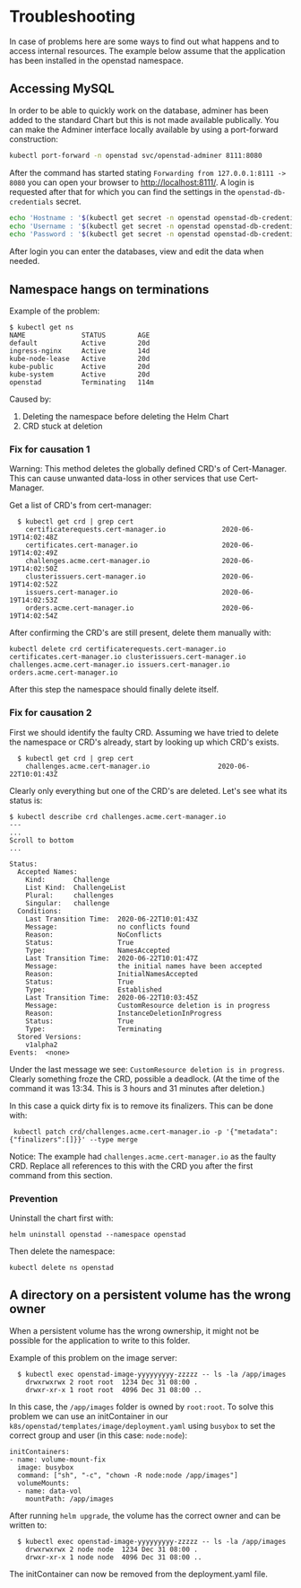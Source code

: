 # Troubleshooting

In case of problems here are some ways to find out what happens and to access internal resources.
The example below assume that the application has been installed in the openstad namespace.

## Accessing MySQL

In order to be able to quickly work on the database, adminer has been added to the standard Chart but this is not made available publically.
You can make the Adminer interface locally available by using a port-forward construction:

```bash
kubectl port-forward -n openstad svc/openstad-adminer 8111:8080
```

After the command has started stating `Forwarding from 127.0.0.1:8111 -> 8080` you can open your browser to [http://localhost:8111/](http://localhost:8111/).
A login is requested after that for which you can find the settings in the `openstad-db-credentials` secret.

```bash
echo 'Hostname : '$(kubectl get secret -n openstad openstad-db-credentials -o=jsonpath='{.data.hostname}' | base64 -d)
echo 'Username : '$(kubectl get secret -n openstad openstad-db-credentials -o=jsonpath='{.data.username}' | base64 -d)
echo 'Password : '$(kubectl get secret -n openstad openstad-db-credentials -o=jsonpath='{.data.password}' | base64 -d)
```

After login you can enter the databases, view and edit the data when needed.

## Namespace hangs on terminations

Example of the problem:
```
$ kubectl get ns
NAME              STATUS        AGE
default           Active        20d
ingress-nginx     Active        14d
kube-node-lease   Active        20d
kube-public       Active        20d
kube-system       Active        20d
openstad          Terminating   114m
```

Caused by:
1. Deleting the namespace before deleting the Helm Chart
2. CRD stuck at deletion

### Fix for causation 1

Warning: This method deletes the globally defined CRD's of Cert-Manager.
This can cause unwanted data-loss in other services that use Cert-Manager.

Get a list of CRD's from cert-manager: 
```
  $ kubectl get crd | grep cert
    certificaterequests.cert-manager.io              2020-06-19T14:02:48Z
    certificates.cert-manager.io                     2020-06-19T14:02:49Z
    challenges.acme.cert-manager.io                  2020-06-19T14:02:50Z
    clusterissuers.cert-manager.io                   2020-06-19T14:02:52Z
    issuers.cert-manager.io                          2020-06-19T14:02:53Z
    orders.acme.cert-manager.io                      2020-06-19T14:02:54Z
```

After confirming the CRD's are still present, delete them manually with:
```
kubectl delete crd certificaterequests.cert-manager.io certificates.cert-manager.io clusterissuers.cert-manager.io challenges.acme.cert-manager.io issuers.cert-manager.io orders.acme.cert-manager.io
```

After this step the namespace should finally delete itself.

### Fix for causation 2

First we should identify the faulty CRD.
Assuming we have tried to delete the namespace or CRD's already, 
start by looking up which CRD's exists.

```
  $ kubectl get crd | grep cert
    challenges.acme.cert-manager.io                 2020-06-22T10:01:43Z
```
 
Clearly only everything but one of the CRD's are deleted. 
Let's see what its status is:
```
$ kubectl describe crd challenges.acme.cert-manager.io
---
...
Scroll to bottom
...

Status:
  Accepted Names:
    Kind:       Challenge
    List Kind:  ChallengeList
    Plural:     challenges
    Singular:   challenge
  Conditions:
    Last Transition Time:  2020-06-22T10:01:43Z
    Message:               no conflicts found
    Reason:                NoConflicts
    Status:                True
    Type:                  NamesAccepted
    Last Transition Time:  2020-06-22T10:01:47Z
    Message:               the initial names have been accepted
    Reason:                InitialNamesAccepted
    Status:                True
    Type:                  Established
    Last Transition Time:  2020-06-22T10:03:45Z
    Message:               CustomResource deletion is in progress
    Reason:                InstanceDeletionInProgress
    Status:                True
    Type:                  Terminating
  Stored Versions:
    v1alpha2
Events:  <none>
```
 Under the last message we see: `CustomResource deletion is in progress`. 
 Clearly something froze the CRD, possible a deadlock. (At the time of the
 command it was 13:34. This is 3 hours and 31 minutes after deletion.)
 
 In this case a quick dirty fix is to remove its finalizers.
 This can be done with:
 
```
 kubectl patch crd/challenges.acme.cert-manager.io -p '{"metadata":{"finalizers":[]}}' --type merge 
```

Notice:
The example had `challenges.acme.cert-manager.io` as the faulty CRD.
Replace all references to this with the CRD you after the first command
from this section.

### Prevention

Uninstall the chart first with:
```
helm uninstall openstad --namespace openstad
```

Then delete the namespace:
```
kubectl delete ns openstad
```

## A directory on a persistent volume has the wrong owner

When a persistent volume has the wrong ownership, it might not be possible for the application to write to this folder.

Example of this problem on the image server:

```
  $ kubectl exec openstad-image-yyyyyyyyy-zzzzz -- ls -la /app/images
    drwxrwxrwx 2 root root  1234 Dec 31 08:00 .
    drwxr-xr-x 1 root root  4096 Dec 31 08:00 ..
```

In this case, the `/app/images` folder is owned by `root:root`. 
To solve this problem we can use an initContainer in our `k8s/openstad/templates/image/deployment.yaml` using `busybox` to set the correct group and user (in this case: `node:node`):

```
initContainers:
- name: volume-mount-fix
  image: busybox
  command: ["sh", "-c", "chown -R node:node /app/images"]
  volumeMounts:
  - name: data-vol
    mountPath: /app/images
```

After running `helm upgrade`, the volume has the correct owner and can be written to:

```
  $ kubectl exec openstad-image-yyyyyyyyy-zzzzz -- ls -la /app/images
    drwxrwxrwx 2 node node  1234 Dec 31 08:00 .
    drwxr-xr-x 1 node node  4096 Dec 31 08:00 ..
```

The initContainer can now be removed from the deployment.yaml file.
